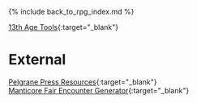 ---
---

{% include back_to_rpg_index.md %}

[13th Age Tools](https://13th-age.github.io/){:target="_blank"}  

# External

[Pelgrane Press Resources](https://pelgranepress.com/2012/08/09/free-13th-age-downloads-and-resources/){:target="_blank"}  
[Manticore Fair Encounter Generator](https://manticore.brehaut.net/){:target="_blank"}  
